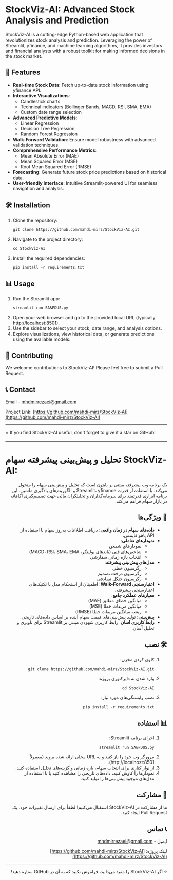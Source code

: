 # StockViz-AI: Advanced Stock Analysis and Prediction

StockViz-AI is a cutting-edge Python-based web application that revolutionizes stock analysis and prediction. Leveraging the power of Streamlit, yfinance, and machine learning algorithms, it provides investors and financial analysts with a robust toolkit for making informed decisions in the stock market.

## 🚀 Features

- **Real-time Stock Data**: Fetch up-to-date stock information using yfinance API.
- **Interactive Visualizations**: 
  - Candlestick charts
  - Technical indicators (Bollinger Bands, MACD, RSI, SMA, EMA)
  - Custom date range selection
- **Advanced Predictive Models**: 
  - Linear Regression
  - Decision Tree Regression
  - Random Forest Regression
- **Walk-Forward Validation**: Ensure model robustness with advanced validation techniques.
- **Comprehensive Performance Metrics**: 
  - Mean Absolute Error (MAE)
  - Mean Squared Error (MSE)
  - Root Mean Squared Error (RMSE)
- **Forecasting**: Generate future stock price predictions based on historical data.
- **User-friendly Interface**: Intuitive Streamlit-powered UI for seamless navigation and analysis.

## 🛠️ Installation

1. Clone the repository:
   ```
   git clone https://github.com/mahdi-mirz/StockViz-AI.git
   ```
2. Navigate to the project directory:
   ```
   cd StockViz-AI
   ```
3. Install the required dependencies:
   ```
   pip install -r requirements.txt
   ```

## 📊 Usage

1. Run the Streamlit app:
   ```
   streamlit run SA&FDUS.py
   ```
2. Open your web browser and go to the provided local URL (typically http://localhost:8501).
3. Use the sidebar to select your stock, date range, and analysis options.
4. Explore visualizations, view historical data, or generate predictions using the available models.

## 🤝 Contributing

We welcome contributions to StockViz-AI! Please feel free to submit a Pull Request.

## 📞 Contact

Email - mhdmirrezaei@gmail.com

Project Link: [https://github.com/mahdi-mirz/StockViz-AI](https://github.com/mahdi-mirz/StockViz-AI)

---

⭐️ If you find StockViz-AI useful, don't forget to give it a star on GitHub!

---

# تحلیل و پیش‌بینی پیشرفته سهام StockViz-AI:

<div dir="rtl">

یک برنامه وب پیشرفته مبتنی بر پایتون است که تحلیل و پیش‌بینی سهام را متحول می‌کند. با استفاده از قدرت Streamlit، yfinance و الگوریتم‌های یادگیری ماشین، این برنامه ابزاری قدرتمند برای سرمایه‌گذاران و تحلیلگران مالی جهت تصمیم‌گیری آگاهانه در بازار سهام فراهم می‌کند.

## 🚀 ویژگی‌ها

- **داده‌های سهام در زمان واقعی**: دریافت اطلاعات به‌روز سهام با استفاده از API یاهو فایننس.
- **نمودارهای تعاملی**: 
  - نمودارهای شمعی
  - شاخص‌های فنی (باندهای بولینگر، MACD، RSI، SMA، EMA)
  - انتخاب بازه زمانی سفارشی
- **مدل‌های پیش‌بینی پیشرفته**: 
  - رگرسیون خطی
  - رگرسیون درخت تصمیم
  - رگرسیون جنگل تصادفی
- **اعتبارسنجی Walk-Forward**: اطمینان از استحکام مدل با تکنیک‌های اعتبارسنجی پیشرفته.
- **معیارهای عملکرد جامع**: 
  - میانگین خطای مطلق (MAE)
  - میانگین مربعات خطا (MSE)
  - ریشه میانگین مربعات خطا (RMSE)
- **پیش‌بینی**: تولید پیش‌بینی‌های قیمت سهام آینده بر اساس داده‌های تاریخی.
- **رابط کاربری آسان**: رابط کاربری شهودی مبتنی بر Streamlit برای ناوبری و تحلیل آسان.

## 🛠️ نصب

1. کلون کردن مخزن:

   ```
   git clone https://github.com/mahdi-mirz/StockViz-AI.git
   ```
3. وارد شدن به دایرکتوری پروژه:
   ```
   cd StockViz-AI
   ```
4. نصب وابستگی‌های مورد نیاز:
   ```
   pip install -r requirements.txt
   ```

## 📊 استفاده

1. اجرای برنامه Streamlit:
   ```
   streamlit run SA&FDUS.py
   ```
2. مرورگر وب خود را باز کنید و به URL محلی ارائه شده بروید (معمولاً http://localhost:8501).
3. از نوار کناری برای انتخاب سهام، بازه زمانی و گزینه‌های تحلیل استفاده کنید.
4. نمودارها را کاوش کنید، داده‌های تاریخی را مشاهده کنید یا با استفاده از مدل‌های موجود پیش‌بینی‌ها را تولید کنید.

## 🤝 مشارکت

ما از مشارکت در StockViz-AI استقبال می‌کنیم! لطفاً برای ارسال تغییرات خود، یک Pull Request ایجاد کنید.


## 📞 تماس

ایمیل - mhdmirrezaei@gmail.com

لینک پروژه: [https://github.com/mahdi-mirz/StockViz-AI](https://github.com/mahdi-mirz/StockViz-AI)

---

⭐️ اگر StockViz-AI را مفید می‌دانید، فراموش نکنید که به آن در GitHub ستاره دهید!

</div>
